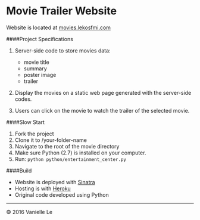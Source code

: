 # Movie Trailer Website

Website is located at [movies.lekosfmi.com](movies.lekosfmi.com)

####Project Specifications
1. Server-side code to store movies data:
    - movie title
    - summary
    - poster image
    - trailer

2. Display the movies on a static web page generated with the server-side codes.
3. Users can click on the movie to watch the trailer of the selected movie.

####Slow Start
  1. Fork the project
  2. Clone it to /your-folder-name
  3. Navigate to the root of the movie directory
  4. Make sure Python (2.7) is installed on your computer.
  5. Run: ```python python/entertainment_center.py```

####Build
- Website is deployed with [Sinatra](http://www.sinatrarb.com/)
- Hosting is with [Heroku](https://dashboard.heroku.com/)
- Original code developed using Python
 
-------
© 2016 Vanielle Le
